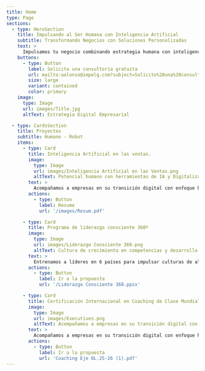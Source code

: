 ```yaml
---
title: Home
type: Page
sections:
  - type: HeroSection
    title: Impulsando al Ser Humana con Inteligencia Artificial
    subtitle: Transformando Negocios con Soluciones Personalizadas
    text: >
      Impulsamos tu negocio combinando estrategia humana con inteligencia artificial para lograr resultados excepcionales.
    buttons:
      - type: Button
        label: Solicita una consultoría gratuita
        url: mailto:aalonso@impelg.com?subject=Solicito%20una%20consultoría%20gratuita&body=Hola%2C%20me%20interesa%20una%20consultoría%20gratuita%20sobre%20transformación%20con%20IA%20y%20estrategia%20humana.
        size: large
        variant: contained
        color: primary
    image:
      type: Image
      url: images/Title.jpg
      altText: Estrategia Digital Empresarial

  - type: CardsSection
    title: Proyectos
    subtitle: Humano - Robot
    items:
      - type: Card
        title: Inteligencia Artificial en las ventas.
        image:
          type: Image
          url: images/Inteligencia Artificial en las Ventas.png
          altText: Potencial humano con herramientas de IA y Digitalización de procesos.
        text: >
          Acompañamos a empresas en su transición digital con enfoque humano.
        actions:
          - type: Button
            label: Resume
            url: '/images/Resum.pdf'

      - type: Card
        title: Programa de liderazgo consciente 360º
        image:
          type: Image
          url: images/Liderazgo Consciente 360.png
          altText: Cultura de crecimiento en competencias y desarrollo
        text: >
          Entrenamos a líderes en 6 países para impulsar culturas de alto desempeño
        actions:
          - type: Button
            label: Ir a la propuesta
            url: '/Liderazgo Consciente 360.ppsx'

      - type: Card
        title: Certificación Internacional en Coaching de Clase Mundial
        image:
          type: Image
          url: images/Executives.png
          altText: Acompañamos a empresas en su transición digital con enfoque humano.
        text: >
          Acompañamos a empresas en su transición digital con enfoque humano.
        actions:
          - type: Button
            label: Ir a la propuesta
            url: 'Coaching Eje OL.25-26 (1).pdf'
---
```

